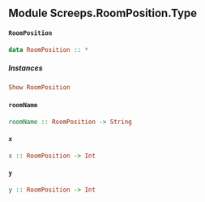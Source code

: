 ## Module Screeps.RoomPosition.Type

#### `RoomPosition`

``` purescript
data RoomPosition :: *
```

##### Instances
``` purescript
Show RoomPosition
```

#### `roomName`

``` purescript
roomName :: RoomPosition -> String
```

#### `x`

``` purescript
x :: RoomPosition -> Int
```

#### `y`

``` purescript
y :: RoomPosition -> Int
```


